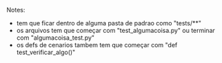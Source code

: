 Notes:

- tem que ficar dentro de alguma pasta de padrao como "tests/**"
- os arquivos tem que começar com "test_algumacoisa.py" ou terminar com "algumacoisa_test.py"
- os defs de cenarios tambem tem que começar com "def test_verificar_algo()"
